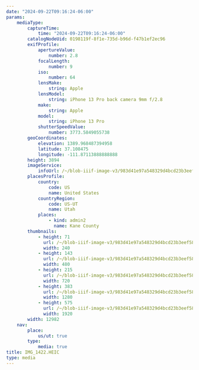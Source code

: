 ```yaml
---
date: "2024-09-22T09:16:24-06:00"
params:
    mediaType:
        captureTime:
            time: "2024-09-22T09:16:24-06:00"
        catalogNodeUid: 0198119f-8f1e-735d-b96d-f47b1ef2ec96
        exifProfile:
            apertureValue:
                number: 2.8
            focalLength:
                number: 9
            iso:
                number: 64
            lensMake:
                string: Apple
            lensModel:
                string: iPhone 13 Pro back camera 9mm f/2.8
            make:
                string: Apple
            model:
                string: iPhone 13 Pro
            shutterSpeedValue:
                number: 3773.5849055738
        geoCoordinates:
            elevation: 1389.968487394958
            latitude: 37.108475
            longitude: -111.87113888888888
        height: 3894
        imageService:
            infoUrl: /~/blob-iiif-image-v3/983d41e97a548329d4bcd23b3eef5874edafcb571fd738e55af091d8642ea379/info.json
        placesProfile:
            country:
                code: US
                name: United States
            countryRegion:
                code: US-UT
                name: Utah
            places:
                - kind: admin2
                  name: Kane County
        thumbnails:
            - height: 71
              url: /~/blob-iiif-image-v3/983d41e97a548329d4bcd23b3eef5874edafcb571fd738e55af091d8642ea379/full/240%2C71/0/default.jpg
              width: 240
            - height: 143
              url: /~/blob-iiif-image-v3/983d41e97a548329d4bcd23b3eef5874edafcb571fd738e55af091d8642ea379/full/480%2C143/0/default.jpg
              width: 480
            - height: 215
              url: /~/blob-iiif-image-v3/983d41e97a548329d4bcd23b3eef5874edafcb571fd738e55af091d8642ea379/full/720%2C215/0/default.jpg
              width: 720
            - height: 383
              url: /~/blob-iiif-image-v3/983d41e97a548329d4bcd23b3eef5874edafcb571fd738e55af091d8642ea379/full/1280%2C383/0/default.jpg
              width: 1280
            - height: 575
              url: /~/blob-iiif-image-v3/983d41e97a548329d4bcd23b3eef5874edafcb571fd738e55af091d8642ea379/full/1920%2C575/0/default.jpg
              width: 1920
        width: 12982
    nav:
        place:
            us/ut: true
        type:
            media: true
title: IMG_1422.HEIC
type: media
---
```

